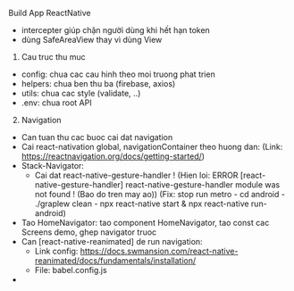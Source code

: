 Build App ReactNative
- intercepter giúp chặn người dùng khi hết hạn token
- dùng SafeAreaView thay vì dùng View

1. Cau truc thu muc
- config: chua cac cau hinh theo moi truong phat trien
- helpers: chua ben thu ba (firebase, axios)
- utils: chua cac style (validate, ..)
- .env: chua root API

2. Navigation
- Can tuan thu cac buoc cai dat navigation
- Cai react-nativation global, navigationContainer theo huong dan:
  (Link: https://reactnavigation.org/docs/getting-started/)
- Stack-Navigator:
  + Cai dat react-native-gesture-handler !
    (Hien loi: ERROR [react-native-gesture-handler] react-native-gesture-handler module was not found ! (Bao do tren may ao))
    (Fix: stop run metro - cd android - ./graplew clean - npx react-native start & npx react-native run-android)
- Tao HomeNavigator: tao component HomeNavigator, tao const cac Screens demo, ghep navigator truoc
- Can [react-native-reanimated] de run navigation:
  + Link config: https://docs.swmansion.com/react-native-reanimated/docs/fundamentals/installation/
  + File: babel.config.js
- 